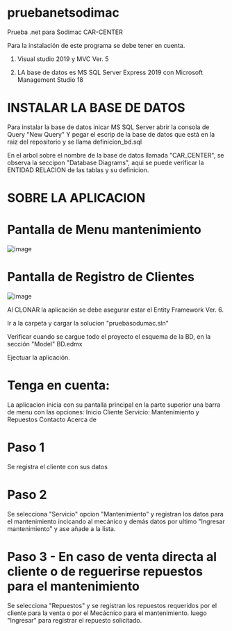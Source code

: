 # pruebanetsodimac
Prueba .net para Sodimac CAR-CENTER

Para la instalación de este programa se debe tener en cuenta.

1. Visual studio 2019 y MVC Ver. 5

2. LA base de datos es MS SQL Server Express 2019 con Microsoft Management Studio 18

INSTALAR LA BASE DE DATOS
=========================
Para instalar la base de datos inicar MS SQL Server abrir la consola de Query "New Query"
Y pegar el escrip de la base de datos que está en la raiz del repositorio y se llama definicion_bd.sql

En el arbol sobre el nombre de la base de datos llamada "CAR_CENTER", se observa la seccipon "Database Diagrams", 
aqui se puede verificar la ENTIDAD RELACION de las tablas y su definicion.

SOBRE LA APLICACION
===================

Pantalla de Menu mantenimiento
==============================
![image](https://user-images.githubusercontent.com/45112986/127864202-95e809b8-85c4-4b52-b7c7-24f4f7954d40.png)

Pantalla de Registro de Clientes
================================

![image](https://user-images.githubusercontent.com/45112986/127864008-c9ee80d2-e6e9-467b-8918-0804c140df32.png)

Al CLONAR la aplicación se debe asegurar estar el Entity Framework Ver. 6.

Ir a la carpeta y cargar la solucion "pruebasodumac.sln"

Verificar cuando se cargue todo el proyecto el esquema de la BD, en la sección "Model" BD.edmx

Ejectuar la aplicación.

Tenga en cuenta:
================

La aplicacion inicia con su pantalla principal en la parte superior una barra de menu con las opciones:
Inicio
Cliente
Servicio: Mantenimiento y Repuestos
Contacto
Acerca de

Paso 1
======
Se registra el cliente con sus datos

Paso 2
====== 
Se selecciona "Servicio" opcion "Mantenimiento" y registran los datos para el mantenimiento incicando al mecánico y demás datos 
por ultimo "Ingresar mantenimiento" y ase añade a la lista.

Paso 3 - En caso de venta directa al cliente o de reguerirse repuestos para el mantenimiento 
======
Se selecciona "Repuestos" y se registran los repuestos requeridos por el cliente para la venta o por el Mecácnico para el mantenimiento.
luego "Ingresar" para registrar el repuesto solicitado.







